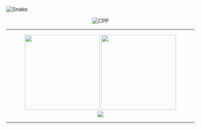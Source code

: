  <!-- <img src="https://github.com/gabohs/gabohs/blob/main/gabohs.gif" /> -->

 ![Snake](https://github.com/gabohs/gabohs/blob/output/github-contribution-grid-snake.svg)

<div class="skills" align="center">
 
  <img alt="CPP" src="https://skillicons.dev/icons?i=cpp,python,arduino">

</div>

***

 <div class="stats" align="center">
    <img src="https://github-readme-stats.vercel.app/api?username=gabohs&show_icons=true&theme=gruvbox_light&include_all_commits=true&count_private=true&line_height=30" height=200>
    <img src="https://github-readme-stats.vercel.app/api/top-langs/?username=gabohs&layout=donut&langs_count=8&theme=gruvbox_light&size_weight=0.5&count_weight=0.5&hide=html,css,cmake,batchfile" height=200>
    <br>
    <img src="https://komarev.com/ghpvc/?username=gabohs&&style=for-the-badge"/>
    
 </div>


***
